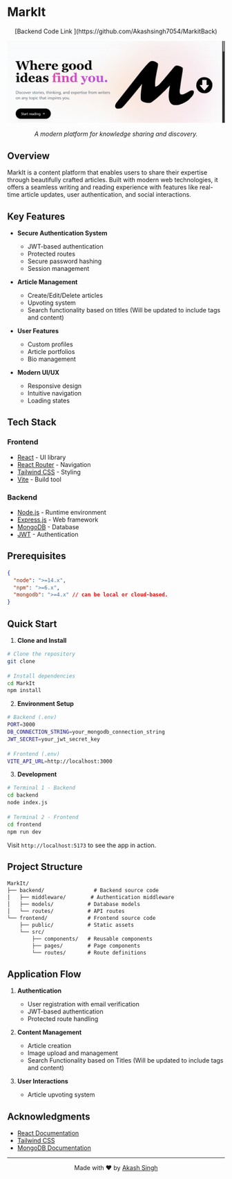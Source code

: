 # MarkIt

<div align ="center">
[Backend Code Link ](https://github.com/Akashsingh7054/MarkitBack)

![Banner Image](./public/background.png)

_A modern platform for knowledge sharing and discovery._

</div>

## Overview

MarkIt is a content platform that enables users to share their expertise through beautifully crafted articles. Built with modern web technologies, it offers a seamless writing and reading experience with features like real-time article updates, user authentication, and social interactions.

## Key Features

- **Secure Authentication System**

  - JWT-based authentication
  - Protected routes
  - Secure password hashing
  - Session management

- **Article Management**

  - Create/Edit/Delete articles
  - Upvoting system
  - Search functionality based on titles (Will be updated to include tags and content)

- **User Features**

  - Custom profiles
  - Article portfolios
  - Bio management

- **Modern UI/UX**
  - Responsive design
  - Intuitive navigation
  - Loading states

## Tech Stack

### Frontend

- [React](https://reactjs.org/) - UI library
- [React Router](https://reactrouter.com/) - Navigation
- [Tailwind CSS](https://tailwindcss.com/) - Styling
- [Vite](https://vitejs.dev/) - Build tool

### Backend

- [Node.js](https://nodejs.org/) - Runtime environment
- [Express.js](https://expressjs.com/) - Web framework
- [MongoDB](https://www.mongodb.com/) - Database
- [JWT](https://jwt.io/) - Authentication

## Prerequisites

```json
{
  "node": ">=14.x",
  "npm": ">=6.x",
  "mongodb": ">=4.x" // can be local or cloud-based.
}
```

## Quick Start

1. **Clone and Install**

```bash
# Clone the repository
git clone 

# Install dependencies
cd MarkIt
npm install
```

2. **Environment Setup**

```bash
# Backend (.env)
PORT=3000
DB_CONNECTION_STRING=your_mongodb_connection_string
JWT_SECRET=your_jwt_secret_key

# Frontend (.env)
VITE_API_URL=http://localhost:3000
```

3. **Development**

```bash
# Terminal 1 - Backend
cd backend
node index.js

# Terminal 2 - Frontend
cd frontend
npm run dev
```

Visit `http://localhost:5173` to see the app in action.

## Project Structure

```
MarkIt/
├── backend/                # Backend source code
│   ├── middleware/        # Authentication middleware
│   ├── models/           # Database models
│   └── routes/           # API routes
└── frontend/             # Frontend source code
    ├── public/           # Static assets
    └── src/
        ├── components/   # Reusable components
        ├── pages/        # Page components
        └── routes/       # Route definitions
```

## Application Flow

1. **Authentication**

   - User registration with email verification
   - JWT-based authentication
   - Protected route handling

2. **Content Management**

   - Article creation
   - Image upload and management
   - Search Functionality based on Titles (Will be updated to include tags and content)

3. **User Interactions**
   - Article upvoting system

## Acknowledgments

- [React Documentation](https://reactjs.org/docs)
- [Tailwind CSS](https://tailwindcss.com)
- [MongoDB Documentation](https://docs.mongodb.com)

---

<div align ="center">
Made with ❤️ by <a href="https://www.linkedin.com/in/akash-singh-76542924b/">Akash Singh</a>
</div>
